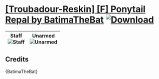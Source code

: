 # [\[Troubadour-Reskin\] \[F\] Ponytail Repal by BatimaTheBat](./) [![Download](https://img.shields.io/badge/Download--red?style=social&logo=github)](https://minhaskamal.github.io/DownGit/#/home?url=https://github.com/Klokinator/FE-Repo/tree/main/Battle%20Animations%2FMounted%20-%20Valks%2C%20MKs%2C%20Magi%2F%5BTroubadour-Reskin%5D%20%5BF%5D%20Ponytail%20Repal%20by%20BatimaTheBat)

| <b>Staff</b><br/><img alt="Staff" src="https://git.io/JnORJ"/> | <b>Unarmed</b><br/><img alt="Unarmed" src="https://git.io/JnORt"/> |
| :---: | :---: |

## Credits

{BatimaTheBat}

